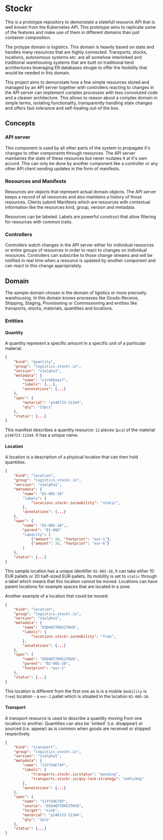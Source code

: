 # Stockr

This is a prototype repository to demonstate a statefull resource API that is well known from the Kubernetes API. This prototype aims to replicate some of the features and make use of them in different domains than just container composition. 

The protype domain is logistics. This domain is heavily based on state and handles many resources that are highly connected. Transports, stocks, locations, autonomous systems etc. are all somehow interlinked and traditional warehousing systems that are built on traditional tierd architectures leveraging ER databases strugle to offer the fexibility that would be needed in this domain.

This project aims to demonstate how a few simple resources stored and managed by an API server together with controllers reacting to changes in the API server can implement complex processes with less convoluted code and a cleaner architecture. This allows to reason about a complex domain in simple terms, isolating functionality, transparently handling state changes and offers faul-tolerance and self-healing out-of the box.

## Concepts

### API server

This component is used by all other parts of the system to propagate it's changes to other components through resources. The API server maintaines the state of these resources but never mutates it at it's own accord. This can only be done by another component like a controller or any other API client sending updates in the form of manifests.

### Resources and Manifests

Resources are objects that represent actual domain objects. The API server keeps a record of all resources and also maintains a history of those resources. Clients submit Manifests which are resources with contextual information like the resources kind, group, version and metadata.

Resources can be labeled. Labels are powerful construct that allow filtering for resources with common traits.

### Controllers

Controllers watch changes in the API server either for individual resources or entire groups of resources in order to react to changes on individual resources. Controllers can subscribe to those change streams and will be notified in real time when a resource is updated by another component and can react to this change appropriately.

## Domain

The sample domain chosen is the domain of ligistics or more precisely: warehousing. In this domain knows processes like Goods-Receive, Shipping, Staging, Provisioning or Commissioning and entities like transports, stocks, materials, quantities and locations.

### Entities

#### Quantity

A quantity represent a specific amount in a specific unit of a particular material.

```json
{
    "kind": "quantity",
    "group": "logistics.stockr.io",
    "version": "v1alpha1",
    "metadata": {
        "name": "s1rk95emjf",
        "labels": {...},
        "annotations": {...}
    },
    "spec": {
        "material": "p146723-11344",
        "qty": "12pcs"
    },
    "status": {...}
}
```
This manifest describes a quantity resource: `12` pieces (`pcs`) of the material `p146723-11344`. It has a unique name.

#### Location

A location is a description of a physical location that can then hold quantities.

```json
{
    "kind": "location",
    "group": "logistics.stockr.io",
    "version": "v1alpha1",
    "metadata": {
        "name": "02-005-10"
        "labels": {
            "locations.stockr.io/mobility": "static",
        },
        "annotations": {...}
    },
    "spec": {
        "name": "02-005-10",,
        "parent": "01-005"
        "capacity": [
            {"amount": 10, "footprint": "eur-1"},
            {"amount": 20, "footprint": "eur-6"}
        ]
    },
    "status": {...}
}
```
This sample location has a unique identifier `02-005-10`, it can take either 10 EUR pallets or 20 half-sized EUR pallets. Its mobility is set to `static` through a label which means that this location cannot be moved. Locations can have parent locations for example spaces that are located in a zone.

Another example of a location that could be moved:
```json
{
    "kind": "location",
    "group": "logistics.stockr.io",
    "version": "v1alpha1",
    "metadata": {
        "name": "OSD4QT7DH52T0VQ",
        "labels": {
            "locations.stockr.io/mobility": "free",
        },
        "annotations": {...}
    },
    "spec": {
        "name": "OSD4QT7DH52T0VQ",
        "parent": "02-005-10",
        "footprint": "eur-1"
    },
    "status": {...}
}
```
This location is different from the first one as is is a mobile (`mobility` is `free`) location - a `eur-1` pallet which is situated in the location `02-005-10`.

#### Transport

A transport resource is used to describe a quantity moving from one location to another. Quantities can also be 'sinked' (i.e. disappear) or sourced (i.e. appear) as is common when goods are received or shipped respectively.

```json
{
    "kind": "transport",
    "group": "logistics.stockr.io",
    "version": "v1alpha1",
    "metadata": {
        "name": "11YYSHE74P",
        "labels": {
            "transports.stockr.io/status": "pending",
            "transports.stockr.io/qty-lock-strategy": "onPickUp"
        },
        "annotations": {...}
    },
    "spec": {
        "name": "11YYSHE74P",
        "source": "OSD4QT7DH52T0VQ",
        "target": "sink",
        "material": "p146723-11344",
        "qty": "1pcs"
    },
    "status": {...}
}
```